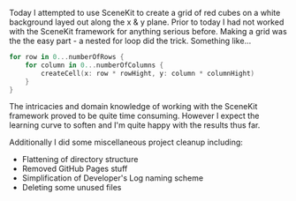 Today I attempted to use SceneKit to create a grid of red cubes on a white background layed out along the x & y plane. Prior to today I had not worked with the SceneKit framework for anything serious before. Making a grid was the the easy part - a nested for loop did the trick. Something like...

```swift
for row in 0...numberOfRows {
    for column in 0...numberOfColumns {
        createCell(x: row * rowHight, y: column * columnHight)
    }
}
```
The intricacies and domain knowledge of working with the SceneKit framework proved to be quite time consuming. However I expect the learning curve to soften and I'm quite happy with the results thus far.

Additionally I did some miscellaneous project cleanup including:
- Flattening of directory structure
- Removed GitHub Pages stuff
- Simplification of Developer's Log naming scheme
- Deleting some unused files
